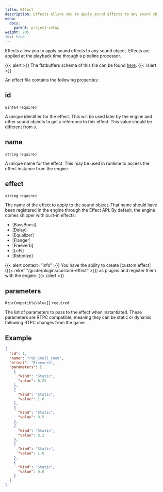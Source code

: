 ```yaml
---
title: Effect
description: Effects allows you to apply sound effects to any sound object. Effects are applied at the playback time through a pipeline processor.
menu:
  docs:
    parent: project-setup
weight: 205
toc: true
---
```


Effects allow you to apply sound effects to any sound object. Effects are applied at the playback time through a pipeline processor.

{{< alert >}}
The flatbuffers schema of this file can be found [here](https://github.com/SparkyStudios/AmplitudeAudioSDK/blob/main/schemas/effect_definition.fbs).
{{< /alert >}}

An effect file contains the following properties:

## id

`uint64` `required`

A unique identifier for the effect. This will be used later by the engine and other sound objects to get a reference to this effect. This value should be different from `0`.

## name

`string` `required`

A unique name for the effect. This may be used in runtime to access the effect instance from the engine.

## effect

`string` `required`

The name of the effect to apply to the sound object. That name should have been registered in the engine through the Effect API. By default, the engine comes shipper with built-in effects:

- [BassBoost]
- [Delay]
- [Equalizer]
- [Flanger]
- [Freeverb]
- [LoFi]
- [Robotize]

{{< alert context="info" >}}
You have the ability to create [custom effect]({{< relref "/guide/plugins/custom-effect" >}}) as plugins and register them with the engine.
{{< /alert >}}

## parameters

`RtpcCompatibleValue[]` `required`

The list of parameters to pass to the effect when instantiated. These parameters are RTPC compatible, meaning they can be static or dynamic following RTPC changes from the game.

## Example

```json
{
  "id": 1,
  "name": "rvb_small_room",
  "effect": "Freeverb",
  "parameters": [
    {
      "kind": "Static",
      "value": 0.25
    },
    {
      "kind": "Static",
      "value": 1.0
    },
    {
      "kind": "Static",
      "value": 0.5
    },
    {
      "kind": "Static",
      "value": 0.2
    },
    {
      "kind": "Static",
      "value": 1.0
    },
    {
      "kind": "Static",
      "value": 0.0
    }
  ]
}
```
